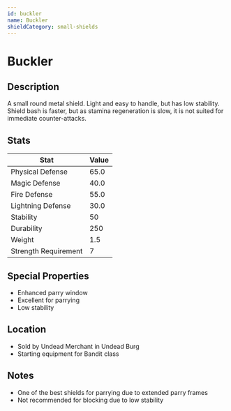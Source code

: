 ```yaml
---
id: buckler
name: Buckler
shieldCategory: small-shields
---
```


# Buckler

## Description
A small round metal shield. Light and easy to handle, but has low stability. Shield bash is faster, but as stamina regeneration is slow, it is not suited for immediate counter-attacks.

## Stats

| Stat | Value |
|------|-------|
| Physical Defense | 65.0 |
| Magic Defense | 40.0 |
| Fire Defense | 55.0 |
| Lightning Defense | 30.0 |
| Stability | 50 |
| Durability | 250 |
| Weight | 1.5 |
| Strength Requirement | 7 |

## Special Properties
- Enhanced parry window
- Excellent for parrying
- Low stability

## Location
- Sold by Undead Merchant in Undead Burg
- Starting equipment for Bandit class

## Notes
- One of the best shields for parrying due to extended parry frames
- Not recommended for blocking due to low stability